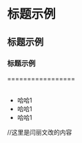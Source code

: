 # 标题示例
##  标题示例
###  标题示例
=================  
<ul>
  <li>哈哈1</li> 
  <li>哈哈1</li> 
  <li>哈哈1</li> 
</ul>

//这里是闫丽文改的内容
